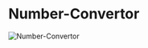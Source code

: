 # Number-Convertor

![Number-Convertor](https://github.com/dhawal-pandya/Number-Convertor/blob/main/num-convertor.png)
